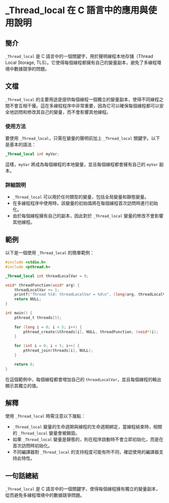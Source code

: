 <!--
Meta Description: # _Thread_local 在 C 語言中的應用與使用說明 ## 簡介 `_Thread_local` 是 C 語言中的一個關鍵字，用於聲明線程本地存儲（Thread Local Storage, TLS）。它使得每個線程都擁有自己的變量副本，避免了多線程環境中數據競爭的問題。 ## 文檔 `_...
Meta Keywords: _thread_local, threadlocalvar, int, myvar, void
-->

# _Thread_local 在 C 語言中的應用與使用說明

## 簡介
`_Thread_local` 是 C 語言中的一個關鍵字，用於聲明線程本地存儲（Thread Local Storage, TLS）。它使得每個線程都擁有自己的變量副本，避免了多線程環境中數據競爭的問題。

## 文檔
`_Thread_local` 的主要用途是提供每個線程一個獨立的變量副本，使得不同線程之間不會互相干擾。這在多線程程序中非常重要，因為它可以確保每個線程都可以安全地訪問和修改其自己的變量，而不會影響其他線程。

### 使用方法
要使用 `_Thread_local`，只需在變量的聲明前加上 `_Thread_local` 關鍵字。以下是基本的語法：

```c
_Thread_local int myVar;
```

這樣，`myVar` 將成為每個線程的本地變量，並且每個線程都會擁有自己的 `myVar` 副本。

### 詳細說明
- `_Thread_local` 可以用於任何類型的變量，包括全局變量和靜態變量。
- 在多線程程序中使用時，該變量的初始值將在每個線程首次訪問時進行初始化。
- 由於每個線程擁有自己的副本，因此對於 `_Thread_local` 變量的修改不會影響其他線程。

## 範例
以下是一個使用 `_Thread_local` 的簡單範例：

```c
#include <stdio.h>
#include <pthread.h>

_Thread_local int threadLocalVar = 0;

void* threadFunction(void* arg) {
    threadLocalVar += 1;
    printf("Thread %ld: threadLocalVar = %d\n", (long)arg, threadLocalVar);
    return NULL;
}

int main() {
    pthread_t threads[5];
    
    for (long i = 0; i < 5; i++) {
        pthread_create(&threads[i], NULL, threadFunction, (void*)i);
    }
    
    for (int i = 0; i < 5; i++) {
        pthread_join(threads[i], NULL);
    }

    return 0;
}
```

在這個範例中，每個線程都會增加自己的 `threadLocalVar`，並且每個線程的輸出顯示其獨立的值。

## 解釋
使用 `_Thread_local` 時需注意以下幾點：

- `_Thread_local` 變量的生命週期與線程的生命週期綁定，當線程結束時，相關的 `_Thread_local` 變量會被銷毀。
- 如果 `_Thread_local` 變量是靜態的，則在程序啟動時不會立即初始化，而是在首次訪問時初始化。
- 不同編譯器對 `_Thread_local` 的支持程度可能有所不同，確認使用的編譯器支持此特性。

## 一句話總結
`_Thread_local` 是 C 語言中的一個關鍵字，使得每個線程擁有獨立的變量副本，從而避免多線程環境中的數據競爭問題。